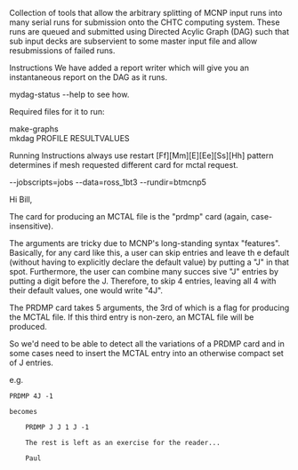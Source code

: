 Collection of tools that allow the arbitrary splitting of MCNP input runs into many serial runs for submission onto the CHTC computing system. These runs are queued and submitted using Directed Acylic Graph (DAG) such that sub input decks are subservient to some master input file and allow resubmissions of failed runs.

Instructions
We have added a report writer which will give you an instantaneous report
on the DAG as it runs.

mydag-status --help to see how.


Required files for it to run:

make-graphs  
mkdag 
PROFILE 
RESULTVALUES

Running Instructions
always use restart
    [Ff][Mm][E][Ee][Ss][Hh]    pattern determines if mesh requested
	different card for mctal request.

 --jobscripts=jobs --data=ross_1bt3 --rundir=btmcnp5

Hi Bill,

The card for producing an MCTAL file is the "prdmp" card (again, case-insensitive).

The arguments are tricky due to MCNP's long-standing syntax "features".  Basically, for any card like this, a user can skip entries and leave th
e default (without having to explicitly declare the default value) by putting a "J" in that spot.  Furthermore, the user can combine many succes
sive "J" entries by putting a digit before the J.  Therefore, to skip 4 entries, leaving all 4 with their default values, one would write "4J".

The PRDMP card takes 5 arguments, the 3rd of which is a flag for producing the MCTAL file.  If this third entry is non-zero, an MCTAL file will 
be produced.

So we'd need to be able to detect all the variations of a PRDMP card and in some cases need to insert the MCTAL entry into an otherwise compact 
set of J entries.

e.g.

    PRDMP 4J -1

	becomes

	    PRDMP J J 1 J -1

		The rest is left as an exercise for the reader...

		Paul 

